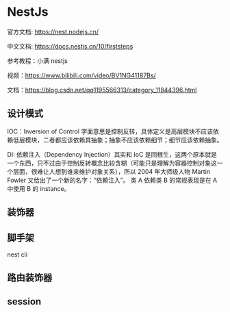 # NestJs

官方文档: <https://nest.nodejs.cn/>

中文文档: <https://docs.nestjs.cn/10/firststeps>

参考教程：小满 nestjs

视频：<https://www.bilibili.com/video/BV1NG41187Bs/>

文档：<https://blog.csdn.net/qq1195566313/category_11844396.html>

## 设计模式

IOC：Inversion of Control 字面意思是控制反转，具体定义是高层模块不应该依赖低层模块，二者都应该依赖其抽象；抽象不应该依赖细节；细节应该依赖抽象。

DI: 依赖注入（Dependency Injection）其实和 IoC 是同根生，这两个原本就是一个东西，只不过由于控制反转概念比较含糊（可能只是理解为容器控制对象这一个层面，很难让人想到谁来维护对象关系），所以 2004 年大师级人物 Martin Fowler 又给出了一个新的名字：“依赖注入”。 类 A 依赖类 B 的常规表现是在 A 中使用 B 的 instance。

## 装饰器

## 脚手架

nest cli

## 路由装饰器

## session
